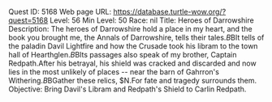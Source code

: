 Quest ID: 5168
Web page URL: https://database.turtle-wow.org/?quest=5168
Level: 56
Min Level: 50
Race: nil
Title: Heroes of Darrowshire
Description: The heroes of Darrowshire hold a place in my heart, and the book you brought me, the Annals of Darrowshire, tells their tales.$B$BIt tells of the paladin Davil Lightfire and how the Crusade took his libram to the town hall of Hearthglen.$B$BIts passages also speak of my brother, Captain Redpath.After his betrayal, his shield was cracked and discarded and now lies in the most unlikely of places -- near the barn of Gahrron's Withering.$B$BGather these relics, $N.For fate and tragedy surrounds them.
Objective: Bring Davil's Libram and Redpath's Shield to Carlin Redpath.

